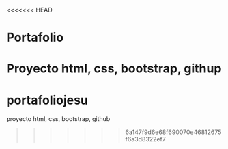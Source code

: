 <<<<<<< HEAD
# Portafolio
Proyecto html, css, bootstrap, githup
=======
# portafoliojesu
proyecto html, css, bootstrap, github
>>>>>>> 6a147f9d6e68f690070e46812675f6a3d8322ef7
